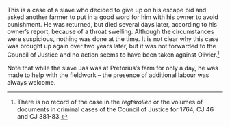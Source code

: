 This is a case of a slave who decided to give up on his escape bid and asked another farmer to put in a good word for him with his owner to avoid punishment. He was returned, but died several days later, according to his owner’s report, because of a throat swelling. Although the circumstances were suspicious, nothing was done at the time. It is not clear why this case was brought up again over two years later, but it was not forwarded to the Council of Justice and no action seems to have been taken against Olivier.[^1]

Note that while the slave Jas was at Pretorius’s farm for only a day, he was made to help with the fieldwork – the presence of additional labour was always welcome.

[^1]: There is no record of the case in the *regtsrollen* or the volumes of documents in criminal cases of the Council of Justice for 1764, CJ 46 and CJ 381-83.
